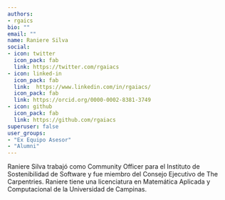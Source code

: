 ```yaml
---
authors:
- rgaics
bio: ""
email: ""
name: Raniere Silva
social:
- icon: twitter
  icon_pack: fab
  link: https://twitter.com/rgaiacs
- icon: linked-in
  icon_pack: fab
  link:  https://www.linkedin.com/in/rgaiacs/
  icon_pack: fab
  link: https://orcid.org/0000-0002-8381-3749
- icon: github
  icon_pack: fab
  link: https://github.com/rgaiacs
superuser: false
user_groups:
- "Ex Equipo Asesor"
- "Alumni"
---
```


Raniere Silva trabajó como Community Officer para el Instituto de Sostenibilidad de Software y fue miembro del Consejo Ejecutivo de The Carpentries. Raniere tiene una licenciatura en Matemática Aplicada y Computacional de la Universidad de Campinas.